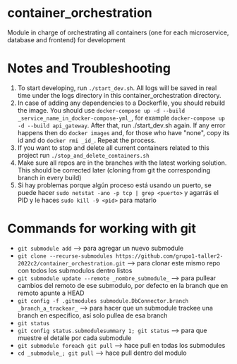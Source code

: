 # container_orchestration
Module in charge of orchestrating all containers (one for each microservice, database and frontend) for development


# Notes and Troubleshooting
1. To start developing, run `./start_dev.sh`. All logs will be saved in real time under the logs directory in this container_orchestration directory.
2. In case of adding any dependencies to a Dockerfile, you should rebuild the image. You should use `docker-compose up -d --build _service_name_in_docker-compose-yml_`, for example `docker-compose up -d --build api_gateway`. After that, run ./start_dev.sh again. If any error happens then do `docker images` and, for those who have "none", copy its id and do `docker rmi _id_`. Repeat the process.
3. If you want to stop and delete all current containers related to this project run `./stop_and_delete_containers.sh`
4. Make sure all repos are in the branches with the latest working solution. This should be corrected later (cloning from git the corresponding branch in every build)
5. Si hay problemas porque algún proceso está usando un puerto, se puede hacer `sudo netstat -ano -p tcp | grep <puerto>` y agarrás el PID y le haces `sudo kill -9 <pid>` para matarlo

# Commands for working with git
- `git submodule add` --> para agregar un nuevo submodule
- `git clone --recurse-submodules https://github.com/grupo1-taller2-2022c2/container_orchestration.git` --> para clonar este mismo repo con todos los submodulos dentro listos
- `git submodule update --remote _nombre_submodule_` --> para pullear cambios del remoto de ese submodulo, por defecto en la branch que en remoto apunte a HEAD
- `git config -f .gitmodules submodule.DbConnector.branch _branch_a_trackear_` --> para hacer que un submodule trackee una branch en específico, así solo pullea de esa branch
- `git status`
- `git config status.submodulesummary 1; git status` --> para que muestre el detalle por cada submodule
- `git submodule foreach git pull` --> hace pull en todas los submodules
- `cd _submodule_; git pull` --> hace pull dentro del modulo